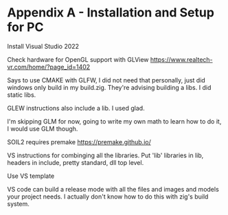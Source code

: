 # Appendix A - Installation and Setup for PC

Install Visual Studio 2022

Check hardware for OpenGL support with GLView https://www.realtech-vr.com/home/?page_id=1402 

Says to use CMAKE with GLFW, I did not need that personally, just did windows only build in my build.zig. They're advising building a libs. I did static libs.

GLEW instructions also include a lib. I used glad.

I'm skipping GLM for now, going to write my own math to learn how to do it, I would use GLM though.

SOIL2 requires premake https://premake.github.io/

VS instructions for combinging all the libraries. Put 'lib' libraries in lib, headers in include, pretty standard, dll top level.

Use VS template

VS code can build a release mode with all the files and images and models your project needs. I actually don't know how to do this with zig's build system.

